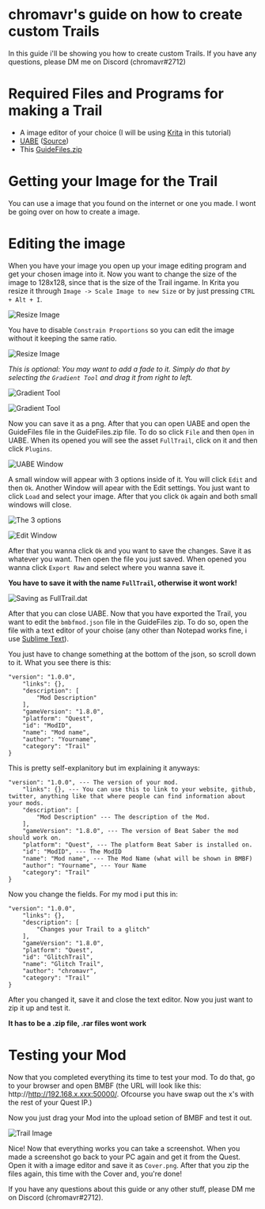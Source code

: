 # chromavr's guide on how to create custom Trails

In this guide i'll be showing you how to create custom Trails. 
If you have any questions, please DM me on Discord (chromavr#2712)

# Required Files and Programs for making a Trail

- A image editor of your choice (I will be using [Krita](https://krita.org/en/download/krita-desktop/#) in this tutorial)
- [UABE](https://mega.nz/#!ScgiWYRJ!5b_9g2B4eOZaAA3JAV2htVRamNYuxQLrWyMbSXv-k1o) ([Source](https://forums.7daystodie.com/forum/-7-days-to-die-pc/game-modification/tools/23262-unity-assets-bundle-extractor?22675-Unity-Assets-Bundle-Extractor=))
- This [GuideFiles.zip](https://github.com/chromavr/BMBFmods/raw/master/GuideFiles/Trail/GuideFiles.zip)

# Getting your Image for the Trail

You can use a image that you found on the internet or one you made. I wont be going over on how to create a image. 

# Editing the image

When you have your image you open up your image editing program and get your chosen image into it. Now you want to change the size of the image to 128x128, since that is the size of the Trail ingame. In Krita you resize it through `Image -> Scale Image to new Size` or by just pressing `CTRL + Alt + I`. 

![Resize Image](https://raw.githubusercontent.com/chromavr/BMBFmods/master/GuideFiles/Trail/1%20resize%20image%20.jpg)

You have to disable `Constrain Proportions` so you can edit the image without it keeping the same ratio. 

![Resize Image](https://raw.githubusercontent.com/chromavr/BMBFmods/master/GuideFiles/Trail/1.1%20resize%20image.JPG)

*This is optional: You may want to add a fade to it. Simply do that by selecting the `Gradient Tool` and drag it from right to left.* 

![Gradient Tool](https://raw.githubusercontent.com/chromavr/BMBFmods/master/GuideFiles/Trail/2%20gradient%20tool.jpg)

![Gradient Tool](https://raw.githubusercontent.com/chromavr/BMBFmods/master/GuideFiles/Trail/2.1%20creating%20the%20fade.jpg)

Now you can save it as a png. After that you can open UABE and open the GuideFiles file in the GuideFiles.zip file. To do so click `File` and then `Open` in UABE. When its opened you will see the asset `FullTrail`, click on it and then click `Plugins`. 

![UABE Window](https://raw.githubusercontent.com/chromavr/BMBFmods/master/GuideFiles/Trail/3%20uabe%20window.JPG)

A small window will appear with 3 options inside of it. You will click `Edit` and then `Ok`. Another Window will apear with the Edit settings. You just want to click `Load` and select your image. After that you click `Ok` again and both small windows will close. 

![The 3 options](https://raw.githubusercontent.com/chromavr/BMBFmods/master/GuideFiles/Trail/3%203%20options.JPG)

![Edit Window](https://raw.githubusercontent.com/chromavr/BMBFmods/master/GuideFiles/Trail/4%20edit%20window.JPG)

After that you wanna click `Ok` and you want to save the changes. Save it as whatever you want. Then open the file you just saved. When opened you wanna click `Export Raw` and select where you wanna save it. 

**You have to save it with the name `FullTrail`, otherwise it wont work!**

![Saving as FullTrail.dat](https://raw.githubusercontent.com/chromavr/BMBFmods/master/GuideFiles/Trail/5%20saving%20as%20FullTrail.JPG)

After that you can close UABE. Now that you have exported the Trail, you want to edit the `bmbfmod.json` file in the GuideFiles zip. To do so, open the file with a text editor of your choise (any other than Notepad works fine, i use [Sublime Text](https://www.sublimetext.com/3)). 

You just have to change something at the bottom of the json, so scroll down to it. What you see there is this:
```
"version": "1.0.0",
    "links": {},
    "description": [
        "Mod Description"
    ],
    "gameVersion": "1.8.0",
    "platform": "Quest",
    "id": "ModID",
    "name": "Mod name",
    "author": "Yourname",
    "category": "Trail"
}
```

This is pretty self-explanitory but im explaining it anyways:
```
"version": "1.0.0", --- The version of your mod.
    "links": {}, --- You can use this to link to your website, github, twitter, anything like that where people can find information about your mods.
    "description": [
        "Mod Description" --- The description of the Mod.
    ],
    "gameVersion": "1.8.0", --- The version of Beat Saber the mod should work on.
    "platform": "Quest", --- The platform Beat Saber is installed on.
    "id": "ModID", --- The ModID
    "name": "Mod name", --- The Mod Name (what will be shown in BMBF)
    "author": "Yourname", --- Your Name 
    "category": "Trail"
}
```

Now you change the fields. For my mod i put this in:
```
"version": "1.0.0",
    "links": {},
    "description": [
        "Changes your Trail to a glitch"
    ],
    "gameVersion": "1.8.0",
    "platform": "Quest",
    "id": "GlitchTrail",
    "name": "Glitch Trail",
    "author": "chromavr",
    "category": "Trail"
}
```

After you changed it, save it and close the text editor. Now you just want to zip it up and test it.

**It has to be a .zip file, .rar files wont work**

# Testing your Mod

Now that you completed everything its time to test your mod. To do that, go to your browser and open BMBF (the URL will look like this: http://http://192.168.x.xxx:50000/. Ofcourse you have swap out the x's with the rest of your Quest IP.)

Now you just drag your Mod into the upload setion of BMBF and test it out.

![Trail Image](https://raw.githubusercontent.com/chromavr/BMBFmods/master/GuideFiles/Trail/Cover.jpg)

Nice! Now that everything works you can take a screenshot. When you made a screenshot go back to your PC again and get it from the Quest. Open it with a image editor and save it as `Cover.png`. After that you zip the files again, this time with the Cover and, you're done!

If you have any questions about this guide or any other stuff, please DM me on Discord (chromavr#2712).
